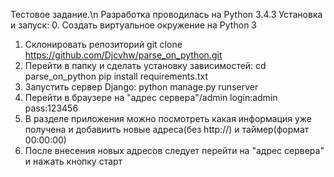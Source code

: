 Тестовое задание.\n
Разработка проводилась на Python 3.4.3
Установка и запуск:
0. Создать виртуальное окружение на Python 3
1. Склонировать репозиторий git clone https://github.com/Djcvhw/parse_on_python.git
2. Перейти в папку и сделать установку зависимостей: 
    cd parse_on_python
    pip install requirements.txt
3. Запустить сервер Django: python manage.py runserver
4. Перейти в браузере на "адрес сервера"/admin  login:admin pass:123456
5. В разделе приложения можно посмотреть какая информация уже получена и добавиить новые адреса(без http://) и таймер(формат 00:00:00)
6. После внесения новых адресов следует перейти на "адрес сервера" и нажать кнопку старт
